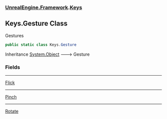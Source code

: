 ### [UnrealEngine.Framework](UnrealEngine_Framework.md 'UnrealEngine.Framework').[Keys](Keys.md 'UnrealEngine.Framework.Keys')
## Keys.Gesture Class
Gestures  
```csharp
public static class Keys.Gesture
```

Inheritance [System.Object](https://docs.microsoft.com/en-us/dotnet/api/System.Object 'System.Object') &#129106; Gesture  
### Fields

***
[Flick](Keys_Gesture_Flick.md 'UnrealEngine.Framework.Keys.Gesture.Flick')

***
[Pinch](Keys_Gesture_Pinch.md 'UnrealEngine.Framework.Keys.Gesture.Pinch')

***
[Rotate](Keys_Gesture_Rotate.md 'UnrealEngine.Framework.Keys.Gesture.Rotate')
